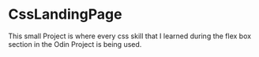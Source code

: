 # CssLandingPage

This small Project is where every css skill that I learned during the flex box section in the Odin Project is being used.
